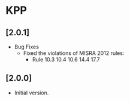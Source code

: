 # KPP

## [2.0.1]

- Bug Fixes
  - Fixed the violations of MISRA 2012 rules:
    - Rule 10.3 10.4 10.6 14.4 17.7

## [2.0.0]

- Initial version.
